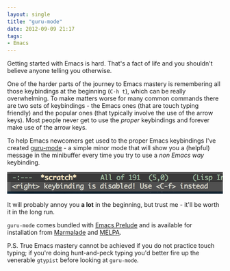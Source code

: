 ```yaml
---
layout: single
title: "guru-mode"
date: 2012-09-09 21:17
tags:
- Emacs
---
```


Getting started with Emacs is hard. That's a fact of life and you
shouldn't believe anyone telling you otherwise.

One of the harder parts of the journey to Emacs mastery is remembering
all those keybindings at the beginning (`C-h t`), which can be really
overwhelming. To make matters worse for many common commands there are
two sets of keybindings - the Emacs ones (that are touch typing
friendly) and the popular ones (that typically involve the use of the
arrow keys). Most people never get to use the *proper* keybindings and
forever make use of the arrow keys.

To help Emacs newcomers get used to the proper Emacs keybindings I've
created [guru-mode](http://github.com/bbatsov/guru-mode) - a simple
minor mode that will show you a (helpful) message in the minibuffer
every time you try to use a *non Emacs way* keybinding.

![guru-mode](/assets/images/guru-mode.png)

It will probably annoy you **a lot** in the beginning, but trust me -
it'll be worth it in the long run.

`guru-mode` comes bundled with
[Emacs Prelude](http://github.com/bbatsov/prelude) and is available
for installation from [Marmalade](http://marmalade-repo.org) and [MELPA](http://melpa.org).

P.S. True Emacs mastery cannot be achieved if you do not practice
touch typing; if you're doing hunt-and-peck typing you'd better fire up the
venerable `gtypist` before looking at `guru-mode`.
